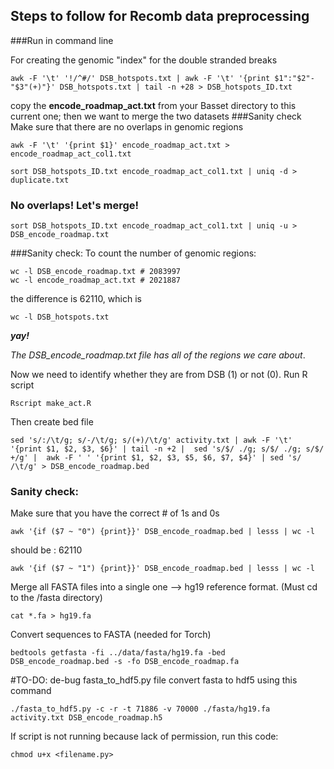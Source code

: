 Steps to follow for Recomb data preprocessing
---

###Run in command line

For creating the genomic "index" for the double stranded breaks
```
awk -F '\t' '!/^#/' DSB_hotspots.txt | awk -F '\t' '{print $1":"$2"-"$3"(+)"}' DSB_hotspots.txt | tail -n +28 > DSB_hotspots_ID.txt
```
copy the **encode_roadmap_act.txt** from your Basset directory to this current one; then we want to merge the two datasets
###Sanity check
Make sure that there are no overlaps in genomic regions
```
awk -F '\t' '{print $1}' encode_roadmap_act.txt > encode_roadmap_act_col1.txt

sort DSB_hotspots_ID.txt encode_roadmap_act_col1.txt | uniq -d > duplicate.txt

```
### No overlaps! Let's merge!
```
sort DSB_hotspots_ID.txt encode_roadmap_act_col1.txt | uniq -u > DSB_encode_roadmap.txt
```

###Sanity check:
To count the number of genomic regions: 
```
wc -l DSB_encode_roadmap.txt # 2083997
wc -l encode_roadmap_act.txt # 2021887
```
the difference is 62110, which is
```
wc -l DSB_hotspots.txt
```
**_yay!_**

_The DSB_encode_roadmap.txt file has all of the regions we care about_.

Now we need to identify whether they are from DSB (1) or not (0). Run R script
```
Rscript make_act.R
```

Then create bed file
```
sed 's/:/\t/g; s/-/\t/g; s/(+)/\t/g' activity.txt | awk -F '\t' '{print $1, $2, $3, $6}' | tail -n +2 |  sed 's/$/ ./g; s/$/ ./g; s/$/ +/g' |  awk -F ' ' '{print $1, $2, $3, $5, $6, $7, $4}' | sed 's/ /\t/g' > DSB_encode_roadmap.bed
```

### Sanity check:
Make sure that you have the correct # of 1s and 0s
```
awk '{if ($7 ~ "0") {print}}' DSB_encode_roadmap.bed | lesss | wc -l
```
should be : 62110
```
awk '{if ($7 ~ "1") {print}}' DSB_encode_roadmap.bed | lesss | wc -l
```

Merge all FASTA files into a single one --> hg19 reference format. 
(Must cd to the /fasta directory)
```
cat *.fa > hg19.fa
```

Convert sequences to FASTA (needed for Torch)
```
bedtools getfasta -fi ../data/fasta/hg19.fa -bed DSB_encode_roadmap.bed -s -fo DSB_encode_roadmap.fa
```

#TO-DO: de-bug fasta_to_hdf5.py file
convert fasta to hdf5 using this command
```
./fasta_to_hdf5.py -c -r -t 71886 -v 70000 ./fasta/hg19.fa activity.txt DSB_encode_roadmap.h5
```
If script is not running because lack of permission, run this code:
```
chmod u+x <filename.py>
```
